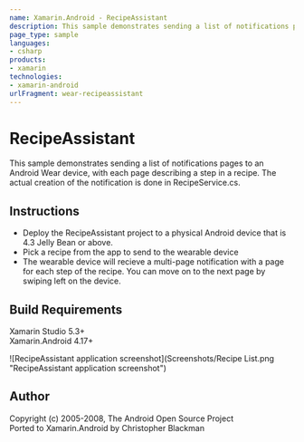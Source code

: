 ```yaml
---
name: Xamarin.Android - RecipeAssistant
description: This sample demonstrates sending a list of notifications pages to an Android Wear device, with each page describing a step in a recipe. The actual...
page_type: sample
languages:
- csharp
products:
- xamarin
technologies:
- xamarin-android
urlFragment: wear-recipeassistant
---
```

# RecipeAssistant
This sample demonstrates sending a list of notifications pages to an Android Wear device, with each page describing a step in a recipe. The actual creation of the notification is done in RecipeService.cs.

## Instructions
* Deploy the RecipeAssistant project to a physical Android device that is 4.3 Jelly Bean or above.
* Pick a recipe from the app to send to the wearable device
* The wearable device will recieve a multi-page notification with a page for each step of the recipe. You can move on to the next page by swiping left on the device.

## Build Requirements
Xamarin Studio 5.3+  
Xamarin.Android 4.17+

![RecipeAssistant application screenshot](Screenshots/Recipe List.png "RecipeAssistant application screenshot")

## Author   
Copyright (c) 2005-2008, The Android Open Source Project  
Ported to Xamarin.Android by Christopher Blackman
